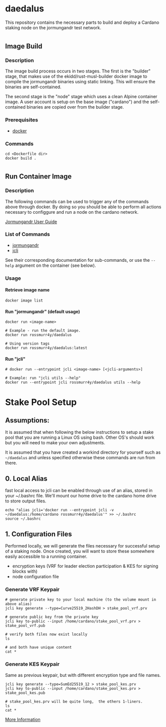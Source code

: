# daedalus

This repository contains the necessary parts to build and deploy a Cardano staking node on the jormungandr test network.
#
## Image Build

### Description
The image build process occurs in two stages. The first is the "builder" stage, that makes use of the ekidd/rust-musl-builder docker image to compile the jormungandr binaries using static linking. This will ensure the binaries are self-contained.

The second stage is the "node" stage which uses a clean Alpine container image. A user account is setup on the base image ("cardano") and the self-contained binaries are copied over from the builder stage.

### Prerequisites
- [docker](https://docs.docker.com/install/)

### Commands
```
cd <Dockerfile dir>
docker build .
```
#
## Run Container Image

### Description
The following commands can be used to trigger any of the commands above through docker. By doing so you should be able to perform all actions necessary to configgure and run a node on the cardano network.

[Jormungandr User Guide](https://input-output-hk.github.io/jormungandr/introduction.html)

### List of Commands
- [jormungandr](https://input-output-hk.github.io/jormungandr/introduction.html)
- [jcli](https://input-output-hk.github.io/jormungandr/jcli/introduction.html)

See their corresponding documentation for sub-commands, or use the ```--help``` argument on the container (see below).

### Usage

#### Retrieve image name
```
docker image list
```

#### Run "jormungandr" (default usage)
```
docker run <image-name>

# Example - run the default image.
docker run rossmurr4y/daedalus

# Using version tags
docker run rossmurr4y/daedalus:latest
```

#### Run "jcli"
```
# docker run --entrypoint jcli <image-name> [<jcli-arguments>]

# Example: run "jcli utils --help"
docker run --entrypoint jcli rossmurr4y/daedalus utils --help
```
#
# Stake Pool Setup

## Assumptions:

It is assumed that when following the below instructions to setup a stake pool that you are running a Linux OS using bash. Other OS's should work but you will need to make your own adjustments.

It is assumed that you have created a workind directory for yourself such as ```~/daedalus``` and unless specified otherwise these commands are run from there.

## 0. Local Alias

fast local access to jcli can be enabled through use of an alias, stored in your ~/.bashrc file. We'll mount our home drive to the cardano home drive to store output files.

```
echo "alias jcli='docker run --entrypoint jcli -v ~/daedalus:/home/cardano rossmurr4y/daedalus'" >> ~/.bashrc
source ~/.bashrc
```

## 1. Configuration Files

Performed locally, we will generate the files necessary for successful setup of a staking node. Once created, you will want to store these somewhere easily accessible to a running container.

- encryption keys (VRF for leader election participation & KES for signing blocks with)
- node configuration file

### Generate VRF Keypair
```
# generate private key to your local machine (to the volume mount in above alias)
jcli key generate --type=Curve25519_2HashDH > stake_pool_vrf.prv

# generate public key from the private key
jcli key to-public --input /home/cardano/stake_pool_vrf.prv > stake_pool_vrf.pub

# verify both files now exist locally
ls

# and both have unique content
cat *
```

### Generate KES Keypair
Same as previous keypair, but with different encryption type and file names.
```
jcli key generate --type=SumEd25519_12 > stake_pool_kes.prv
jcli key to-public --input /home/cardano/stake_pool_kes.prv > stake_pool_kes.pub

# stake_pool_kes.prv will be quite long,  the others 1-liners.
ls
cat *
```

[More Information](https://input-output-hk.github.io/jormungandr/stake_pool/registering_stake_pool.html)